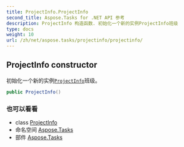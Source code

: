 ```yaml
---
title: ProjectInfo.ProjectInfo
second_title: Aspose.Tasks for .NET API 参考
description: ProjectInfo 构造函数. 初始化一个新的实例ProjectInfo班级
type: docs
weight: 10
url: /zh/net/aspose.tasks/projectinfo/projectinfo/
---
```

## ProjectInfo constructor

初始化一个新的实例[`ProjectInfo`](../)班级。

```csharp
public ProjectInfo()
```

### 也可以看看

* class [ProjectInfo](../)
* 命名空间 [Aspose.Tasks](../../projectinfo/)
* 部件 [Aspose.Tasks](../../../)


